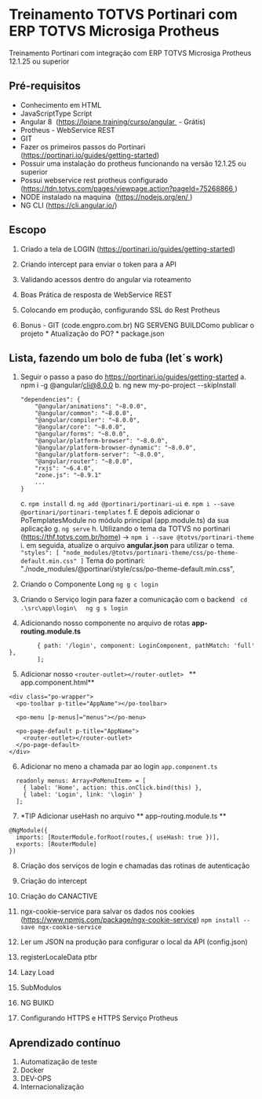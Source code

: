 # Treinamento TOTVS Portinari com ERP TOTVS Microsiga Protheus
Treinamento Portinari com integração com ERP TOTVS Microsiga Protheus 12.1.25 ou superior

## Pré-requisitos
* Conhecimento em HTML
* JavaScriptType Script 
* Angular 8  (https://loiane.training/curso/angular  - Grátis) 
* Protheus - WebService REST
* GIT 
* Fazer os primeiros passos do Portinari (https://portinari.io/guides/getting-started)
 * Possuir uma instalação do protheus funcionando na versão 12.1.25 ou superior
 * Possui webservice rest protheus configurado  (https://tdn.totvs.com/pages/viewpage.action?pageId=75268866 ) 
 * NODE instalado na maquina  (https://nodejs.org/en/ ) 
 * NG CLI (https://cli.angular.io/)

## Escopo
1. Criado a tela de LOGIN (https://portinari.io/guides/getting-started)
2. Criando intercept para enviar o token para a API
3. Validando acessos dentro do angular via roteamento 
4. Boas Prática de resposta de WebService REST 
5. Colocando em produção, configurando SSL  do Rest Protheus



2.  Bonus - GIT (code.engpro.com.br) NG SERVENG BUILDComo publicar o projeto * Atualização do PO? * package.json


## Lista, fazendo um bolo de fuba (let´s work)
1. Seguir o passo a paso do https://portinari.io/guides/getting-started
  a. npm i -g @angular/cli@8.0.0
  b. ng new my-po-project --skipInstall
    ```
    "dependencies": {
        "@angular/animations": "~8.0.0",
        "@angular/common": "~8.0.0",
        "@angular/compiler": "~8.0.0",
        "@angular/core": "~8.0.0",
        "@angular/forms": "~8.0.0",
        "@angular/platform-browser": "~8.0.0",
        "@angular/platform-browser-dynamic": "~8.0.0",
        "@angular/platform-server": "~8.0.0",
        "@angular/router": "~8.0.0",
        "rxjs": "~6.4.0",
        "zone.js": "~0.9.1"
        ...
    }
    ```
    c. ```npm install```
    d. ```ng add @portinari/portinari-ui```
    e. ```npm i --save @portinari/portinari-templates```
    f. E depois adicionar o PoTemplatesModule no módulo principal (app.module.ts) da sua aplicação 
    g. ```ng serve```
    h. Utilizando o tema da TOTVS no portinari (https://thf.totvs.com.br/home) -> ```npm i --save @totvs/portinari-theme```
    i. em seguida, atualize o arquivo **angular.json** para utilizar o tema. 
        ```
        "styles": [
        "node_modules/@totvs/portinari-theme/css/po-theme-default.min.css"
        ]
        ```
        Tema do portinari: "./node_modules/@portinari/style/css/po-theme-default.min.css",

2. Criando o Componente Long 
``` ng g c login   ```
3. Criando o Serviço login para fazer a comunicação com o backend
```  cd .\src\app\login\  ```
```  ng g s login ``` 
4. Adicionando nosso componente no arquivo de rotas  **app-routing.module.ts**
```     const routes: Routes = [
        { path: '/login', component: LoginComponent, pathMatch: 'full'  },
        ];
``` 
5. Adicionar nosso  ``` <router-outlet></router-outlet>  ``` ** app.component.html** 
```
<div class="po-wrapper">
  <po-toolbar p-title="AppName"></po-toolbar>

  <po-menu [p-menus]="menus"></po-menu>

  <po-page-default p-title="AppName">
    <router-outlet></router-outlet>
  </po-page-default>
</div>
```
6. Adicionar no meno a chamada par ao login ``` app.component.ts ```
```
  readonly menus: Array<PoMenuItem> = [
    { label: 'Home', action: this.onClick.bind(this) },
    { label: 'Login', link: '\login' }
  ];
```
7. *TIP Adicionar useHash no arquivo ** app-routing.module.ts **
```
@NgModule({
  imports: [RouterModule.forRoot(routes,{ useHash: true })],
  exports: [RouterModule]
})
```

8. Criação dos serviços de login e chamadas das rotinas de autenticação

9. Criação do intercept


10. Criação do CANACTIVE

11. ngx-cookie-service para salvar os dados nos cookies (https://www.npmjs.com/package/ngx-cookie-service)
``` npm install --save ngx-cookie-service ``` 

12. Ler um JSON na produção para configurar o local da API (config.json)

13. registerLocaleData ptbr

14. Lazy Load 

15. SubModulos

16. NG BUIKD 

17. Configurando HTTPS e HTTPS Serviço Protheus 

## Aprendizado contínuo
1. Automatização de teste
2. Docker 
3. DEV-OPS 
4. Internacionalização 
